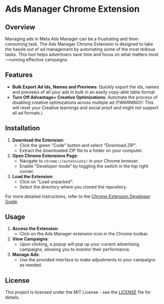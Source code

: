 
# Ads Manager Chrome Extension

## Overview
Managing ads in Meta Ads Manager can be a frustrating and time-consuming task. The Ads Manager Chrome Extension is designed to take the hassle out of ad management by automating some of the most tedious tasks. This tool helps advertisers save time and focus on what matters most—running effective campaigns.

## Features

- **Bulk Export Ad Ids, Names and Previews**: Quickly export the ids, names and previews of all your ads in bulk in an easily copy-able table format
- **Turn Off Advantage+ Creative Optimizations**: Automate the process of disabling creative optimizations across multiple ad (!!WARNING!!: This will reset your Creative learnings and social proof and might not support all ad formats.)

## Installation

1. **Download the Extension**:
   - Click the green "Code" button and select "Download ZIP".
   - Extract the downloaded ZIP file to a folder on your computer.
2. **Open Chrome Extensions Page**:
   - Navigate to `chrome://extensions/` in your Chrome browser.
   - Enable "Developer mode" by toggling the switch in the top right corner.
3. **Load the Extension**:
   - Click on "Load unpacked".
   - Select the directory where you cloned the repository.

For more detailed instructions, refer to the [Chrome Extension Developer Guide](https://developer.chrome.com/docs/extensions/mv3/getstarted/).

## Usage

1. **Access the Extension**:
   - Click on the Ads Manager extension icon in the Chrome toolbar.
2. **View Campaigns**:
   - Upon clicking, a popup will pop up your current advertising campaigns, allowing you to monitor their performance.
3. **Manage Ads**:
   - Use the provided interface to make adjustments to your campaigns as needed.


## License

This project is licensed under the MIT License - see the [LICENSE](LICENSE) file for details.